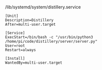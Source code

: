 /lib/systemd/system/distillery.service
```
[Unit]
Description=Distillery
After=multi-user.target

[Service]
ExecStart=/bin/bash -c "/usr/bin/python3 /home/pi/code/distillery/server/server.py"
User=root
Restart=always

[Install]
WantedBy=multi-user.target
```

